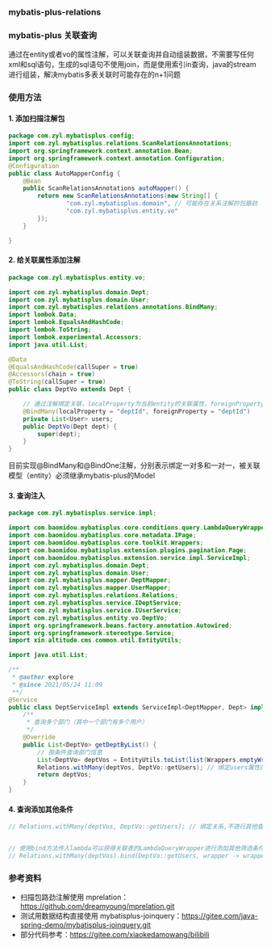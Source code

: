 
### mybatis-plus-relations
### mybatis-plus 关联查询

通过在entity或者vo的属性注解，可以关联查询并自动组装数据，不需要写任何xml和sql语句，生成的sql语句不使用join，而是使用索引in查询，java的stream进行组装，解决mybatis多表关联时可能存在的n+1问题

### 使用方法

#### 1. 添加扫描注解包
```java
package com.zyl.mybatisplus.config;
import com.zyl.mybatisplus.relations.ScanRelationsAnnotations;
import org.springframework.context.annotation.Bean;
import org.springframework.context.annotation.Configuration;
@Configuration
public class AutoMapperConfig {
	@Bean
	public ScanRelationsAnnotations autoMapper() {
		return new ScanRelationsAnnotations(new String[] {
				"com.zyl.mybatisplus.domain", // 可能存在关系注解的包路劲
				"com.zyl.mybatisplus.entity.vo"
		});
	}

}
```

#### 2. 给关联属性添加注解
```java
package com.zyl.mybatisplus.entity.vo;

import com.zyl.mybatisplus.domain.Dept;
import com.zyl.mybatisplus.domain.User;
import com.zyl.mybatisplus.relations.annotations.BindMany;
import lombok.Data;
import lombok.EqualsAndHashCode;
import lombok.ToString;
import lombok.experimental.Accessors;
import java.util.List;

@Data
@EqualsAndHashCode(callSuper = true)
@Accessors(chain = true)
@ToString(callSuper = true)
public class DeptVo extends Dept {

    // 通过注解绑定关联，localProperty为当前entity的关联属性，foreignProperty为被关联进来的entity的关联属性
    @BindMany(localProperty = "deptId", foreignProperty = "deptId")
    private List<User> users;
    public DeptVo(Dept dept) {
        super(dept);
    }
}
```

目前实现@BindMany和@BindOne注解，分别表示绑定一对多和一对一，被关联模型（entity）必须继承mybatis-plus的Model


#### 3. 查询注入

```java
package com.zyl.mybatisplus.service.impl;

import com.baomidou.mybatisplus.core.conditions.query.LambdaQueryWrapper;
import com.baomidou.mybatisplus.core.metadata.IPage;
import com.baomidou.mybatisplus.core.toolkit.Wrappers;
import com.baomidou.mybatisplus.extension.plugins.pagination.Page;
import com.baomidou.mybatisplus.extension.service.impl.ServiceImpl;
import com.zyl.mybatisplus.domain.Dept;
import com.zyl.mybatisplus.domain.User;
import com.zyl.mybatisplus.mapper.DeptMapper;
import com.zyl.mybatisplus.mapper.UserMapper;
import com.zyl.mybatisplus.relations.Relations;
import com.zyl.mybatisplus.service.IDeptService;
import com.zyl.mybatisplus.service.IUserService;
import com.zyl.mybatisplus.entity.vo.DeptVo;
import org.springframework.beans.factory.annotation.Autowired;
import org.springframework.stereotype.Service;
import xin.altitude.cms.common.util.EntityUtils;

import java.util.List;

/**
 * @author explore
 * @since 2021/05/24 11:09
 **/
@Service
public class DeptServiceImpl extends ServiceImpl<DeptMapper, Dept> implements IDeptService {
    /**
     * 查询多个部门（其中一个部门有多个用户）
     */
    @Override
    public List<DeptVo> getDeptByList() {
        // 按条件查询部门信息
        List<DeptVo> deptVos = EntityUtils.toList(list(Wrappers.emptyWrapper()), DeptVo::new);
        Relations.withMany(deptVos, DeptVo::getUsers); // 绑定users属性的关系
        return deptVos;
    }
}
```

#### 4. 查询添加其他条件
```java
// Relations.withMany(deptVos, DeptVo::getUsers); // 绑定关系,不进行其他查询


// 使用bind方法传入lambda可以获得关联表的LambdaQueryWrapper进行添加其他筛选条件
// Relations.withMany(deptVos).bind(DeptVo::getUsers, wrapper -> wrapper.eq(User::getUserId, 1));
```




### 参考资料

- 扫描包路劲注解使用 mprelation：https://github.com/dreamyoung/mprelation.git   
- 测试用数据结构直接使用 mybatisplus-joinquery：https://gitee.com/java-spring-demo/mybatisplus-joinquery.git
- 部分代码参考：https://gitee.com/xiaokedamowang/bilibili

